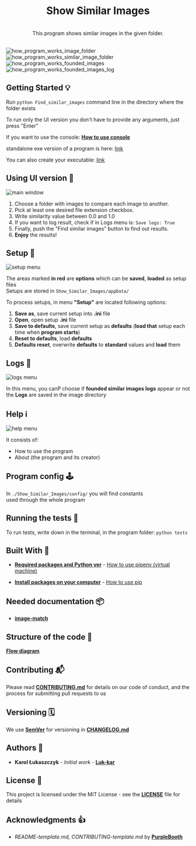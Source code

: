 <h1 align="center">Show Similar Images</h1>

<div align="center">
</br>This program shows similar images in the given folder.  
</br>
</br>
</div>

![how_program_works_image_folder](docs/images/how_it_works_001.png)
![how_program_works_similar_image_folder](docs/images/how_it_works_002.png)
![how_program_works_founded_images](docs/images/how_it_works_003.png)
![how_program_works_founded_images_log](docs/images/how_it_works_004.png)

## Getting Started 💡

Run `python Find_similar_images` command line in the directory where the folder exists

To run only the UI version you don't have to provide any arguments, just press "Enter"

If you want to use the console: [**How to use console**](docs/How_to_use_console.md)

standalone exe version of a program is here: [link](https://gofile.io/d/DlYQ0I)

You can also create your executable: [link](https://www.youtube.com/watch?v=UZX5kH72Yx4)

## Using UI version 👀

![main window](docs/images/How_to_use.png)

1. Choose a folder with images to compare each image to another.
2. Pick at least one desired file extension checkbox.
3. Write similarity value between 0.0 and 1.0
4. If you want to log result, check if in Logs menu is: `Save logs: True`
5. Finally, push the "Find similar images" button to find out results.
6. **Enjoy** the results!

## Setup 💾

![setup menu](docs/images/Setup.png)

The areas marked **in red** are **options** which can be **saved**, **loaded** as setup files  
Setups are stored in `Show_Similar_Images/appData/`

To process setups, in menu **"Setup"** are located following options:

1. **Save as**, save current setup into **.ini** file
2. **Open**, open setup **.ini** file
3. **Save to defaults**, save current setup as **defaults** (**load that** setup each time when **program starts**)
4. **Reset to defaults**, load **defaults**
5. **Defaults reset**, overwrite **defaults** to **standard** values and **load** them

## Logs 📜

![logs menu](docs/images/Logs.png)

In this menu, you canP choose if **founded similar images logs** appear or not  
the **Logs** are saved in the image directory

## Help ℹ️

![help menu](docs/images/Help.png)

It consists of:

- How to use the program
- About (the program and its creator)

## Program config 🕹️

In `./Show_Similar_Images/config/` you will find constants  
used through the whole program

## Running the tests 🧪

To run tests, write down in the terminal, in the program folder:
`python tests`

## Built With 🧰

- [**Required packages and Python ver**](Pipfile) - [How to use pipenv (virtual machine)](https://pipenv-fork.readthedocs.io/en/latest/basics.html)

- [**Install packages on your computer**](requirements.txt) - [How to use pip](https://pip.pypa.io/en/latest/user_guide/#requirements-files)

## Needed documentation 📦

- [**image-match**](https://image-match.readthedocs.io/en/latest/index.html)

## Structure of the code 🧭

[**Flow diagram**](docs/images/simpified_model_of_program.png)

## Contributing 📬

Please read [**CONTRIBUTING.md**](docs/CONTRIBUTING.md) for details on our code of conduct, and the process for submitting pull requests to us

## Versioning 🗓️

We use [**SemVer**](http://semver.org/) for versioning in [**CHANGELOG.md**](docs/CHANGELOG.md)

## Authors 🎈

- **Karol Łukaszczyk** - _Initial work_ - [**Luk-kar**](https://github.com/Luk-kar)

## License 📜

This project is licensed under the MIT License - see the [**LICENSE**](docs/LICENSE) file for details

## Acknowledgments 👍

- _README-template.md, CONTRIBUTING-template.md_ by [**PurpleBooth**](https://gist.github.com/PurpleBooth)
